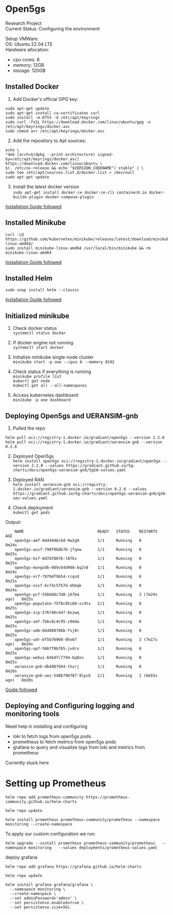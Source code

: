 # Open5gs
Research Project  
Current Status: Configuring the environment  
  
Setup VMWare:  
OS: Ubuntu 22.04 LTE  
Hardware allocation:  
- cpu cores: 8  
- memory: 12GB  
- storage: 120GB  

## Installed Docker
1. Add Docker's official GPG key:  
```
sudo apt-get update  
sudo apt-get install ca-certificates curl  
sudo install -m 0755 -d /etc/apt/keyrings  
sudo curl -fsSL https://download.docker.com/linux/ubuntu/gpg -o /etc/apt/keyrings/docker.asc  
sudo chmod a+r /etc/apt/keyrings/docker.asc  
```
2. Add the repository to Apt sources:  
```
echo \  
"deb [arch=$(dpkg --print-architecture) signed-by=/etc/apt/keyrings/docker.asc] https://download.docker.com/linux/ubuntu \  
$(. /etc/os-release && echo "$VERSION_CODENAME") stable" | \  
sudo tee /etc/apt/sources.list.d/docker.list > /dev/null  
sudo apt-get update  
```  
3. Install the latest docker version  
`sudo apt-get install docker-ce docker-ce-cli containerd.io docker-buildx-plugin docker-compose-plugin`  

[Installation Guide followed](https://docs.docker.com/engine/install/ubuntu/)  
      
## Installed Minikube
```
curl -LO https://github.com/kubernetes/minikube/releases/latest/download/minikube-linux-amd64/
sudo install minikube-linux-amd64 /usr/local/bin/minikube && rm minikube-linux-amd64
```

[Installation Guide followed](https://minikube.sigs.k8s.io/docs/start/?arch=%2Flinux%2Fx86-64%2Fstable%2Fbinary+download)

## Installed Helm
`sudo snap install helm --classic`  

[Installation Guide followed](https://helm.sh/docs/intro/install/)

## Initialized minikube
1. Check docker status  
`systemctl status docker`  

2. If docker engine not running  
`systemctl start docker`  

3. Initialize minikube single-node cluster  
`minikube start -p one --cpus 6 --memory 8192`  

4. Check status if everything is running  
`minikube profile list`  
`kubectl get node`  
`kubectl get all --all-namespaces`  

5. Access kubernetes dashboard  
`minikube -p one dashboard`

## Deploying Open5gs and UERANSIM-gnb
1. Pulled the repo
```
helm pull oci://registry-1.docker.io/gradiant/open5gs --version 2.2.0
helm pull oci://registry-1.docker.io/gradiant/ueransim-gnb --version 0.2.6
```
2. Deployed Open5gs  
`helm install open5gs oci://registry-1.docker.io/gradiant/open5gs --version 2.2.0 --values https://gradiant.github.io/5g-charts/docs/open5gs-ueransim-gnb/5gSA-values.yaml`

3. Deployed RAN  
`helm install ueransim-gnb oci://registry-1.docker.io/gradiant/ueransim-gnb --version 0.2.6 --values https://gradiant.github.io/5g-charts/docs/open5gs-ueransim-gnb/gnb-ues-values.yaml`

4. Check deployment  
`kubectl get pods`  

Output:
```
    NAME                                READY   STATUS    RESTARTS        AGE
    open5gs-amf-84d4946cbd-9w2g9        1/1     Running   0               8m24s
    open5gs-ausf-798f9b8b76-jfqnw       1/1     Running   0               8m25s
    open5gs-bsf-8d7d78876-l87ks         1/1     Running   0               8m25s
    open5gs-mongodb-689c64d968-bq2v8    1/1     Running   0               8m24s
    open5gs-nrf-7979df9b54-rcqzd        1/1     Running   0               8m25s
    open5gs-nssf-6cf4c5f57d-mhbqk       1/1     Running   0               8m24s
    open5gs-pcf-55bb68c7d8-j67b4        1/1     Running   3 (7m29s ago)   8m25s
    open5gs-populate-75f8c85c88-sc4tx   1/1     Running   0               8m25s
    open5gs-scp-576746c447-8xzwq        1/1     Running   0               8m25s
    open5gs-smf-7bbc8c4c95-z9ddw        1/1     Running   0               8m25s
    open5gs-udm-6b4968786b-fsj8r        1/1     Running   0               8m25s
    open5gs-udr-bf5b76969-9hx67         1/1     Running   3 (7m17s ago)   8m24s
    open5gs-upf-5867f8bf65-jvdrv        1/1     Running   0               8m25s
    open5gs-webui-64bdfc7794-bq8sn      1/1     Running   0               8m25s
    ueransim-gnb-db4987694-thzrj        1/1     Running   0               8m20s
    ueransim-gnb-ues-548b796f87-9lpc6   1/1     Running   2 (6m55s ago)   8m20s
```

[Guide followed](https://gradiant.github.io/5g-charts/open5gs-ueransim-gnb.html)

## Deploying and Configuring logging and monitoring tools
Need help in installing and configuring  
- loki to fetch logs from open5gs pods
- prometheus to fetch metrics from open5gs pods
- grafana to query and visualize logs from loki and metrics from prometheus

Currently stuck here


# Setting up Prometheus 
```
helm repo add prometheus-community https://prometheus-community.github.io/helm-charts
```
```
helm repo update
```
```
helm install prometheus prometheus-community/prometheus --namespace monitoring --create-namespace
```
To apply our custom configuration we run:
```
helm upgrade --install prometheus prometheus-community/prometheus   --namespace monitoring   --values deployments/prometheus-values.yaml
```

deploy grafana
```
helm repo add grafana https://grafana.github.io/helm-charts
```
```
helm repo update
```
```
helm install grafana grafana/grafana \
  --namespace monitoring \
  --create-namespace \
  --set adminPassword='admin' \
  --set persistence.enabled=true \
  --set persistence.size=5Gi
```